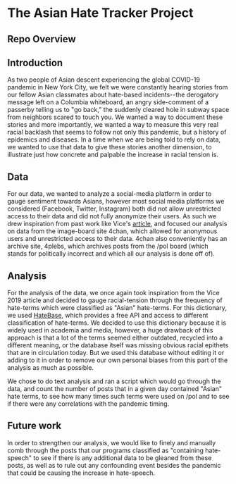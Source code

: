 # The Asian Hate Tracker Project
## Repo Overview

## Introduction
As two people of Asian descent experiencing the global COVID-19 pandemic in New York City, we felt we were constantly hearing stories from our fellow Asian classmates about hate-based incidents--the derogatory message left on a Columbia whiteboard, an angry side-comment of a passerby telling us to "go back," the suddenly cleared hole in subway space from neighbors scared to touch you. We wanted a way to document these stories and more importantly, we wanted a way to measure this very real racial backlash that seems to follow not only this pandemic, but a history of epidemics and diseases. In a time when we are being told to rely on data, we wanted to use that data to give these stories another dimension, to illustrate just how concrete and palpable the increase in racial tension is. 
## Data
For our data, we wanted to analyze a social-media platform in order to gauge sentiment towards Asians, however most social media platforms we considered (Facebook, Twitter, Instagram) both did not allow unrestricted access to their data and did not fully anonymize their users. As such we drew inspiration from past work like Vice's  [article](https://www.vice.com/en_us/article/d3nbzy/we-analyzed-more-than-1-million-comments-on-4chan-hate-speech-there-has-spiked-by-40-since-2015), and focused our analysis on data from the image-board site 4chan, which allowed for anonymous users and unrestricted access to their data. 4chan also conveniently has an archive site, 4plebs, which archives posts from the /pol board (which stands for politically incorrect and which all our analysis is done off of).

## Analysis
For the analysis of the data, we once again took inspiration from the Vice 2019 article and decided to gauge racial-tension through the frequency of hate-terms which were classified as "Asian" hate-terms.
For this dictionary, we used [HateBase](https://hatebase.org/), which provides a free API and access to different classification of hate-terms. We decided to use this dictionary because it is widely used in academia and media, however, a huge drawback of this approach is that a lot of the terms seemed either outdated, recycled into a different meaning, or the database itself was missing obvious racial epithets that are in circulation today. But we used this database without editing it or adding to it in order to remove our own personal biases from this part of the analysis as much as possible. 

We chose to do text analysis and ran a script which would go through the data, and count the number of posts that in a given day contained "Asian" hate terms, to see how many times such terms were used on /pol and to see if there were any correlations with the pandemic timing.

## Future work
In order to strengthen our analysis, we would like to finely and manually comb through the posts that our programs classified as "containing hate-speech" to see if there is any additional data to be gleaned from these posts, as well as to rule out any confounding event besides the pandemic that could be causing the increase in hate-speech.
